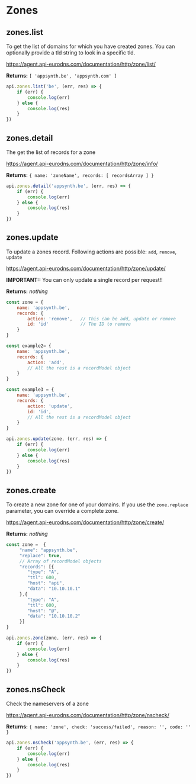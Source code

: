# Zones

## zones.list
To get the list of domains for which you have created zones. You can optionally provide a tld string to look in a specific tld.

https://agent.api-eurodns.com/documentation/http/zone/list/

**Returns:** `[ 'appsynth.be', 'appsynth.com' ]`
```javascript
api.zones.list('be', (err, res) => {
    if (err) {
        console.log(err)
    } else {
        console.log(res)
    }
})
```

## zones.detail
The get the list of records for a zone

https://agent.api-eurodns.com/documentation/http/zone/info/

**Returns:** `{ name: 'zoneName', records: [ recordsArray ] }`
```javascript
api.zones.detail('appsynth.be', (err, res) => {
    if (err) {
        console.log(err)
    } else {
        console.log(res)
    }
})
```

## zones.update
To update a zones record. Following actions are possible: `add`, `remove`, `update`

https://agent.api-eurodns.com/documentation/http/zone/update/

**IMPORTANT::** You can only update a single record per request!!

**Returns:** _nothing_

```javascript
const zone = {
    name: 'appsynth.be',
    records: {
        action: 'remove',   // This can be add, update or remove
        id: 'id'            // The ID to remove
    }
}

const example2= {
    name: 'appsynth.be',
    records: {
        action: 'add',
        // All the rest is a recordModel object
    }
}

const example3 = {
    name: 'appsynth.be',
    records: {
        action: 'update',
        id: 'id',
        // All the rest is a recordModel object
    }
}

api.zones.update(zone, (err, res) => {
    if (err) {
        console.log(err)
    } else {
        console.log(res)
    }
})
```

## zones.create
To create a new zone for one of your domains. If you use the `zone.replace` parameter, you can override a complete zone.

https://agent.api-eurodns.com/documentation/http/zone/create/

**Returns:** _nothing_

```javascript
const zone =  {
     "name": "appsynth.be",
     "replace": true,
     // Array of recordModel objects
     "records": [{
        "type": "A",
        "ttl": 600,
        "host": "api",
        "data": "10.10.10.1"
     },{
        "type": "A",
        "ttl": 600,
        "host": "@",
        "data": "10.10.10.2"
     }]
}

api.zones.zone(zone, (err, res) => {
    if (err) {
        console.log(err)
    } else {
        console.log(res)
    }
})
```

## zones.nsCheck
Check the nameservers of a zone

https://agent.api-eurodns.com/documentation/http/zone/nscheck/

**Returns:** `{ name: 'zone', check: 'success/failed', reason: '', code: '' }`

```javascript
api.zones.nsCheck('appsynth.be', (err, res) => {
    if (err) {
        console.log(err)
    } else {
        console.log(res)
    }
})
```